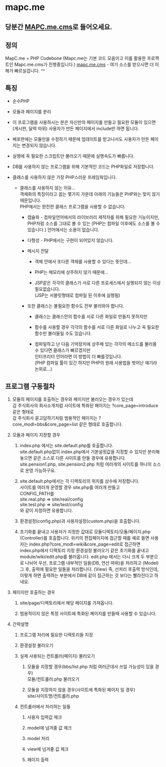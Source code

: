 mapc.me
=======

당분간 [MAPC.me.cms](https://github.com/wooygcom/mapc.me.cms)로 들어오세요.
--------------------------------------


정의
----
MapC.me = PHP Codebone
(Mapc.me는 기본 코드 모음이고 이를 활용한 프로젝트인 Mapc.me.cms가 진행중입니다.)
[mapc.me.cms](https://github.com/wooygcom/mapc.me.cms) - 여기 소스를 받으시면 더 이해가 빠르실겁니다. ^^


특징
----

* 순수PHP

* 모듈과 페이지를 분리

* 이 프로그램을 사용하시는 분은 자신만의 페이지를 만들고 필요한 모듈이 있으면 (게시판, 달력 따위) 사용자가 만든 페이지에서 include만 하면 됩니다.

* 배포판에는 모듈만을 수정하기 때문에 업데이트를 받고나서도 사용자가 만든 페이지는 변경되지 않습니다.

* 실행에 꼭 필요한 스크립트만 불러오기 때문에 실행속도가 빠릅니다.

* DB를 사용하지 않는 프로그램을 위해 기본적인 코드는 PHP화일로 저장합니다.

* 클래스를 사용하지 않은 가장 PHP스러운 프레임웍입니다.

    * 클래스를 사용하지 않는 이유...  
      객체화의 특징이라고 꼽는 몇가지 가운데 아래의 기능들은 PHP와는 맞지 않기 때문입니다.  
      PHP에서는 완전한 클래스 프로그램을 사용할 수 없습니다.

        * 캡슐화 - 컴파일언어에서의 라이브러리 제작자를 위해 필요한 기능이지만,
          PHP처럼 소스를 그대로 볼 수 있는 (PHP는 컴파일 이후에도 소스를 볼 수 있습니다.) 언어에서는 소용이 없습니다.

        * 다형성 - PHP에서는 구현이 되어있지 않습니다.

        * 메시지 전달

          * 객체 안에서 또다른 객체를 사용할 수 있다는 뜻인데...

          * PHP는 메모리에 상주하지 않기 때문에...

          * JSP같은 각각의 클래스가 서로 다른 프로세스에서 실행되지 않는 이상 필요없습니다.  
            (JSP는 서블릿형태로 컴파일 된 이후에 실행됨)

        * 또한 클래스는 불필요한 함수도 전부 불러와야 합니다.

          * 클래스는 클래스안의 함수를 서로 다른 화일로 만들지 못하지만

          * 함수를 사용할 경우 각각의 함수를 서로 다른 화일로 나누고 꼭 필요한 함수만 불러들일 수도 있습니다.

          * 컴파일하고 난 다음 기억장치에 상주해 있는 각각의 메소드를 불러올 수 있다면 클래스가 빠르겠지만  
            인터프리터 언어라면 이 방법이 더 빠를것입니다.  
            (PHP 컴파일 툴이 있긴 하지만 PHP의 원래 사용법을 벗어난 얘기라 논외로...)


프로그램 구동절차
-----------------

1. 모듈의 페이지를 호출하는 경우와 페이지만 불러오는 경우가 있는데  
   갑 주식회사의 회사소개처럼 사이트에 특화된 페이지는 ?core_page=introduce 같은 형태로  
   갑 주식회사 묻고답하기처럼 범용적인 페이지는 ?core_modl=bbs&core_page=list 같은 형태로 호출합니다.

2. 모듈과 페이지 지정할 경우

    1. index.php 에서는 site.default.php를 호출합니다.  
        site.default.php없이 index.php에서 기본설정값을 지정할 수 있지만 분리해놓으면 같은 소스로 다른 사이트를 만들 경우에 유용합니다.  
        site.pension1.php, site.pension2.php 처럼 여러개의 사이트를 하나의 소스로 운영 가능하구요.

    2. site.default.php에서는 각 디렉토리의 위치를 상수에 저장합니다.  
        사이트를 여러개 운영할 경우 site.php를 여러개 만들고  
        CONFIG_PATH를  
        site.real.php => site/real/config  
        site.test.php => site/test/config  
        와 같이 지정하면 유용합니다.

    3. 환경설정(config.php)과 사용자설정(custom.php)을 호출합니다.

    4. 초기화를 끝내고 사용자가 지정한 값대로 모듈디렉토리/모듈/페이지.php (Controller)를 호출합니다.
        위키의 편집페이지에 접근할 때를 예로 들면
        사용자는 index.php?core_modl=wiki&core_page=edit로 접근하면
        index.php에서 디렉토리 지정 환경설정 불러오기 같은 초기화를 끝내고
        module/wiki/edit.php를 불러옵니다.
        edit.php 에서는 다시 크게 두 부분으로 나뉘어
        우선, 프로그램 내부적인 일들(DB, 연산 따위)을 처리하고 (Model)
        그 후, 출력에 필요한 일들을 처리합니다. (View)
        즉, 선처리 후출력 방식인데,
        이렇게 하면 출력하는 부분에서 DB에 같이 접근하는 것 보다는 빨라진다고 하네요.


2. 페이지만 호출하는 경우

    1. site/page/디렉토리에서 해당 페이지를 가져옵니다.

    2. 범용적이지 않은 특정 사이트에 특화된 페이지를 만들때 사용할 수 있습니다.


3. 간략설명

    1. 프로그램 처리에 필요한 디렉토리들 지정

    2. 환경설정 불러오기

    3. 실제 사용되는 컨트롤러(페이지) 불러오기

        1. 모듈을 지정할 경우(bbs/list.php 처럼 여러군데서 쓰일 가능성이 있을 경우)  
            모듈/컨트롤러.php 불러오기

        2. 모듈을 지정하지 않을 경우(사이트에 특화된 페이지 일 경우)  
            site/사이트명/컨트롤러.php

    4. 컨트롤러에서 처리하는 일들

        1. 사용자 입력값 체크

        2. model에 넘겨줄 값 체크

        3. model 처리

        4. view에 넘겨줄 값 체크

        5. 페이지 출력
